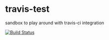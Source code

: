travis-test
===========

sandbox to play around with travis-ci integration

[![Build Status](https://secure.travis-ci.org/dergachev/travis-test.png)](http://travis-ci.org/dergachev/travis-test)
